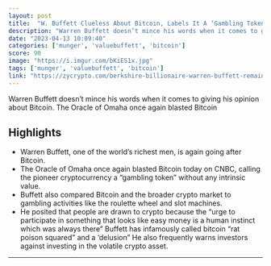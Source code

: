 ```yaml
---
layout: post
title:  "W. Buffett Clueless About Bitcoin, Labels It A ‘Gambling Token’ - 92y, billionaire, doesn't spend his wealth ever."
description: "Warren Buffett doesn’t mince his words when it comes to giving his opinion about Bitcoin. The Oracle of Omaha once again blasted Bitcoin"
date: "2023-04-13 10:09:40"
categories: ['munger', 'valuebuffett', 'bitcoin']
score: 90
image: "https://i.imgur.com/bKiES1x.jpg"
tags: ['munger', 'valuebuffett', 'bitcoin']
link: "https://zycrypto.com/berkshire-billionaire-warren-buffett-remains-clueless-about-bitcoin-labels-it-a-gambling-token/?amp"
---
```


Warren Buffett doesn’t mince his words when it comes to giving his opinion about Bitcoin. The Oracle of Omaha once again blasted Bitcoin

## Highlights

- Warren Buffett, one of the world’s richest men, is again going after Bitcoin.
- The Oracle of Omaha once again blasted Bitcoin today on CNBC, calling the pioneer cryptocurrency a “gambling token” without any intrinsic value.
- Buffett also compared Bitcoin and the broader crypto market to gambling activities like the roulette wheel and slot machines.
- He posited that people are drawn to crypto because the “urge to participate in something that looks like easy money is a human instinct which was always there” Buffett has infamously called bitcoin “rat poison squared” and a ‘delusion” He also frequently warns investors against investing in the volatile crypto asset.

---
